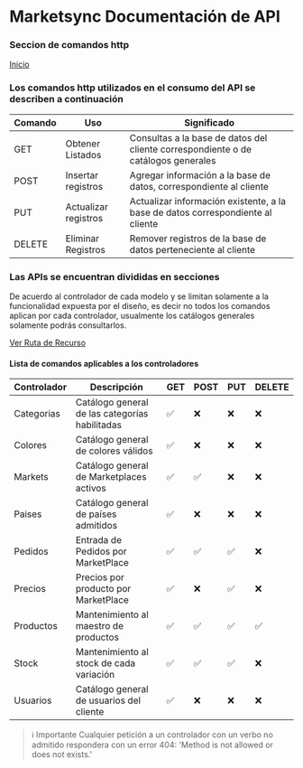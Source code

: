 # Marketsync Documentación de API 
### Seccion de comandos http

[Inicio](https://github.com/hvalles/marketsync)

### Los comandos http utilizados en el consumo del API se describen a continuación

|Comando | Uso | Significado |
|------- | --- | ----------- 
|GET |Obtener Listados|Consultas a la base de datos del cliente correspondiente o de catálogos generales|
|POST|Insertar registros|Agregar información a la base de datos, correspondiente al cliente|
|PUT|Actualizar registros|Actualizar información existente, a la base de datos correspondiente al cliente|
|DELETE|Eliminar Registros|Remover registros de la base de datos perteneciente al cliente|

### Las APIs se encuentran divididas en secciones 
De acuerdo al controlador de cada modelo y se limitan solamente a la funcionalidad expuesta por el diseño, es decir no todos los comandos aplican por cada controlador, usualmente los catálogos generales solamente podrás consultarlos.

[Ver Ruta de Recurso](/links/url.md)

#### Lista de comandos aplicables a los controladores

|Controlador|Descripción|GET|POST|PUT|DELETE|
|-----------|-----------|---|----|---|------|
|Categorias|Catálogo general de las categorías habilitadas|:white_check_mark:|:x:|:x:|:x:|
|Colores|Catálogo general de colores válidos|:white_check_mark:|:x:|:x:|:x:|
|Markets|Catálogo general de Marketplaces activos|:white_check_mark:|:white_check_mark:|:x:|:x:|
|Paises|Catálogo general de países admitidos|:white_check_mark:|:x:|:x:|:x:|
|Pedidos|Entrada de Pedidos por MarketPlace |:white_check_mark:|:white_check_mark:|:white_check_mark:|:x:|
|Precios|Precios por producto por MarketPlace |:white_check_mark:|:x:|:white_check_mark:|:x:|
|Productos|Mantenimiento al maestro de productos |:white_check_mark:|:white_check_mark:|:white_check_mark:|:white_check_mark:|
|Stock|Mantenimiento al stock de cada variación |:white_check_mark:|:white_check_mark:|:white_check_mark:|:x:|
|Usuarios|Catálogo general de usuarios del cliente|:white_check_mark:|:x:|:x:|:x:|

> :information_source: Importante
> Cualquier petición a un controlador con un verbo no admitido respondera con un error 404:
> 'Method is not allowed or does not exists.'
